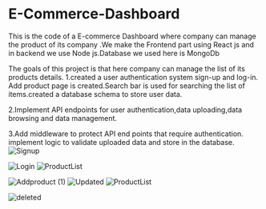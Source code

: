# E-Commerce-Dashboard
This is the code of a E-commerce Dashboard where company can manage the product of its company .We make the Frontend part using React js and in backend we use Node js.Database  we used here is MongoDb

The goals of this project is that here company can manage the list of its products details.
1.created a user authentication system sign-up and log-in. Add product page is created.Search bar is used for searching the list of items.created a database schema to store user data.

2.Implement API endpoints for user authentication,data uploading,data browsing and data management.

3.Add middleware to protect API end points that require authentication. implement logic to validate uploaded data and store in the database.
![Signup](https://user-images.githubusercontent.com/99737235/233133881-a67e2625-81eb-4e4f-9bc3-09b024ddc502.png)

![Login](https://user-images.githubusercontent.com/99737235/233133043-22c856c2-e6bf-4440-8bfd-8db20d7ad2ae.png)
![ProductList](https://user-images.githubusercontent.com/99737235/233133144-d404ad6d-6240-4e8a-b038-1b4492f2e1ae.png)

![Addproduct (1)](https://user-images.githubusercontent.com/99737235/233133180-7a808d5e-1a6f-4dd0-a028-057fde88bc32.png)
![Updated](https://user-images.githubusercontent.com/99737235/233133233-0846c914-dc87-4132-aa4b-f785cd7b8f5b.png)
![ProductList](https://user-images.githubusercontent.com/99737235/233133368-9aa28087-4cee-40f5-b54f-b0c144bd954c.png)

![deleted](https://user-images.githubusercontent.com/99737235/233133494-df870b42-f5d4-4d76-8345-0d1bf5194374.png)

